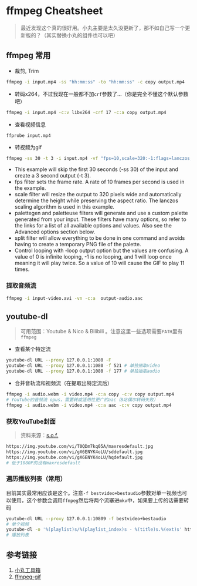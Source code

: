 # ffmpeg Cheatsheet

> 最近发现这个真的很好用。小丸主要是太久没更新了，那不如自己写一个更新版的？（其实替换小丸的组件也可以吧）


## ffmpeg 常用

- 裁剪, Trim

```bash
ffmpeg -i input.mp4 -ss "hh:mm:ss" -to "hh:mm:ss" -c copy output.mp4
```

- 转码x264，不过我现在一般都不加`crf`参数了...（你是完全不懂这个默认参数吧）

```bash
ffmpeg -i input.mp4 -c:v libx264 -crf 17 -c:a copy output.mp4
```


- 查看视频信息

```
ffprobe input.mp4
```

- 转视频为gif

```bash
ffmpeg -ss 30 -t 3 -i input.mp4 -vf "fps=10,scale=320:-1:flags=lanczos,split[s0][s1];[s0]palettegen[p];[s1][p]paletteuse" -loop 0 output.gif
```

- This example will skip the first 30 seconds (-ss 30) of the input and create a 3 second output (-t 3).
- fps filter sets the frame rate. A rate of 10 frames per second is used in the example.
- scale filter will resize the output to 320 pixels wide and automatically determine the height while preserving the aspect ratio. The lanczos scaling algorithm is used in this example.
- palettegen and paletteuse filters will generate and use a custom palette generated from your input. These filters have many options, so refer to the links for a list of all available options and values. Also see the Advanced options section below.
- split filter will allow everything to be done in one command and avoids having to create a temporary PNG file of the palette.
- Control looping with -loop output option but the values are confusing. A value of 0 is infinite looping, -1 is no looping, and 1 will loop once meaning it will play twice. So a value of 10 will cause the GIF to play 11 times.

### 提取音频流

```bash
ffmpeg -i input-video.avi -vn -c:a  output-audio.aac

```


## youtube-dl

> 可用范围：Youtube & Nico & Bilibili 。注意这里一些选项需要`PATH`里有`ffmpeg`


- 查看某个特定流

```bash
youtube-dl URL --proxy 127.0.0.1:1080 -F
youtube-dl URL --proxy 127.0.0.1:1080 -f 521 # 单独抽取video
youtube-dl URL --proxy 127.0.0.1:1080 -f 177 # 单独抽取audio
```

- 合并音轨流和视频流（在提取出特定流后）

```bash
ffmpeg -i audio.webm -i video.mp4 -c:a copy -c:v copy output.mp4
# YouTube的音频流 opus，需要转成适用性更广的aac（B站偶尔转码失败）
ffmpeg -i audio.webm -i video.mp4 -c:a aac -c:v copy output.mp4
```


### 获取YouTube封面

> 资料来源：[s.o.f.](https://stackoverflow.com/questions/2068344/how-do-i-get-a-youtube-video-thumbnail-from-the-youtube-api)

```bash
https://img.youtube.com/vi/T0QDm7kq05A/maxresdefault.jpg
https://img.youtube.com/vi/gX6ENYK4oLU/sddefault.jpg 
https://img.youtube.com/vi/gX6ENYK4oLU/hqdefault.jpg
# 低于1080P的没有maxresdefault
```

### 遍历播放列表（常用）

目前其实最常用应该是这个。注意`-f bestvideo+bestaudio`参数对单一视频也可以使用，这个参数会调用`ffmpeg`然后将两个流塞进`mkv`中，如果要上传的话需要转码

```bash
youtube-dl URL --proxy 127.0.0.1:10809 -f bestvideo+bestaudio
# 单个视频
youtube-dl -o '%(playlist)s/%(playlist_index)s - %(title)s.%(ext)s' https://www.youtube.com/playlist?list=PLBXCln5NVIW4NnNaZR6GZnwTkwyXfnuS1 --proxy 127.0.0.1:10809 -f bestvideo+bestaudio
# 播放列表
```

## 参考链接

1. [小丸工具箱](https://maruko.appinn.me/index.html)
2. [ffmpeg-gif](https://superuser.com/questions/556029/how-do-i-convert-a-video-to-gif-using-ffmpeg-with-reasonable-quality)